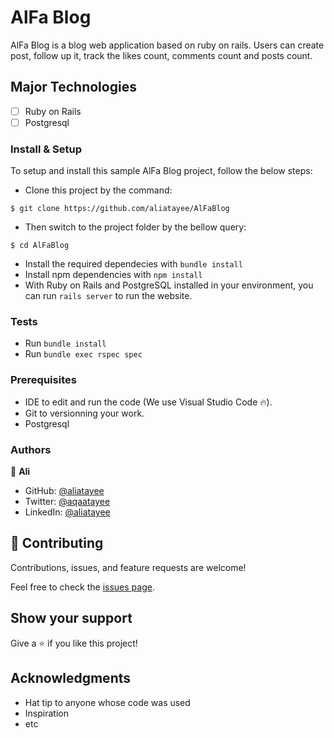 
# AlFa Blog
AlFa Blog is a blog web application based on ruby on rails. Users can create post, follow up it, track the likes count, comments count and posts count.
## Major Technologies
- [ ] Ruby on Rails
- [ ] Postgresql

### Install & Setup

To setup and install this sample AlFa Blog project, follow the below steps:
- Clone this project by the command: 

```
$ git clone https://github.com/aliatayee/AlFaBlog
```

- Then switch to the project folder by the bellow query:

```
$ cd AlFaBlog
```

- Install the required dependecies with `bundle install`
- Install npm dependencies with `npm install`
- With Ruby on Rails and PostgreSQL installed in your environment, you can run `rails server` to run the website.

### Tests

- Run `bundle install`
- Run `bundle exec rspec spec`

### Prerequisites

- IDE to edit and run the code (We use Visual Studio Code 🔥).
- Git to versionning your work.
- Postgresql

### Authors
👤 **Ali**

- GitHub: [@aliatayee](https://github.com/aliatayee)
- Twitter: [@aqaatayee](https://twitter.com/aqaatayee)
- LinkedIn: [@aliatayee](https://www.linkedin.com/in/aliatayee/)


## 🤝 Contributing
Contributions, issues, and feature requests are welcome!

Feel free to check the [issues page](../../issues/).

## Show your support
Give a ⭐️ if you like this project!

## Acknowledgments
- Hat tip to anyone whose code was used
- Inspiration
- etc
